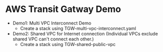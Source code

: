 # AWS Transit Gatway Demo 

- Demo1: Multi VPC Interconnect Demo
  - Create a stack using TGW-multi-vpc-interconnect.yaml
- Demo2: Shared VPC for Internet connection (Individual VPCs exclude shared VPC can't connect each other.)
  - Create a stack using TGW-shared-public-vpc
